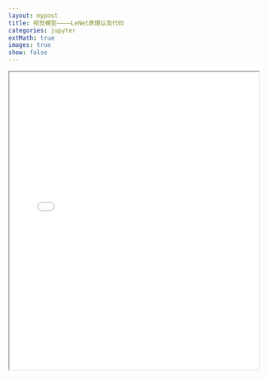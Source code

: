 ```yaml
---
layout: mypost
title: 视觉模型————LeNet原理以及代码
categories: jupyter
extMath: true
images: true
show: false
---
```


<iframe src="{{ site.baseurl }}/_jupyter/LeNet.html" width="100%" height="600px"></iframe>